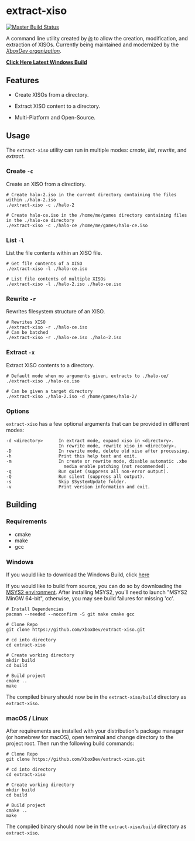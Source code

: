 # extract-xiso
[![Master Build Status](https://ci.appveyor.com/api/projects/status/github/XboxDev/extract-xiso?branch=master&svg=true)](https://ci.appveyor.com/project/xboxdev-bot/extract-xiso/history)

A command line utility created by [*in*](mailto:in@fishtank.com) to allow the creation, modification, and extraction of XISOs. Currently being maintained and modernized by the [*XboxDev organization*](https://github.com/XboxDev/XboxDev).

[**Click Here Latest Windows Build**](https://ci.appveyor.com/api/projects/xboxdev-bot/extract-xiso/artifacts/export/Release.zip?branch=master)

## Features

- Create XISOs from a directory.

- Extract XISO content to a directory.

- Multi-Platform and Open-Source.

## Usage

The `extract-xiso` utility can run in multiple modes: *create*, *list*, *rewrite*, and *extract*.

### Create `-c`

Create an XISO from a directiory.
```
# Create halo-2.iso in the current directory containing the files within ./halo-2.iso
./extract-xiso -c ./halo-2

# Create halo-ce.iso in the /home/me/games directory containing files in the ./halo-ce directory
./extract-xiso -c ./halo-ce /home/me/games/halo-ce.iso
```

### List `-l`

List the file contents within an XISO file.
```
# Get file contents of a XISO
./extract-xiso -l ./halo-ce.iso

# List file contents of multiple XISOs
./extract-xiso -l ./halo-2.iso ./halo-ce.iso
```

### Rewrite `-r`

Rewrites filesystem structure of an XISO.
```
# Rewrites XISO
./extract-xiso -r ./halo-ce.iso
# Can be batched
./extract-xiso -r ./halo-ce.iso ./halo-2.iso
```

### Extract `-x`

Extract XISO contents to a directory.
```
# Default mode when no arguments given, extracts to ./halo-ce/
./extract-xiso ./halo-ce.iso

# Can be given a target directory
./extract-xiso ./halo-2.iso -d /home/games/halo-2/
```

### Options

`extract-xiso` has a few optional arguments that can be provided in different modes:
```
-d <directory>      In extract mode, expand xiso in <directory>.
                    In rewrite mode, rewrite xiso in <directory>.
-D                  In rewrite mode, delete old xiso after processing.
-h                  Print this help text and exit.
-m                  In create or rewrite mode, disable automatic .xbe
                      media enable patching (not recommended).
-q                  Run quiet (suppress all non-error output).
-Q                  Run silent (suppress all output).
-s                  Skip $SystemUpdate folder.
-v                  Print version information and exit.
```

## Building

### Requirements

- cmake
- make
- gcc

### Windows

If you would like to download the Windows Build, click [here](https://github.com/XboxDev/extract-xiso/releases)

If you would like to build from source, you can do so by downloading the [MSYS2 environment](https://www.msys2.org/). After installing MSYS2, you'll need to launch "MSYS2 MinGW 64-bit", otherwise, you may see build failures for missing 'cc'.

```
# Install Dependencies
pacman --needed --noconfirm -S git make cmake gcc

# Clone Repo
git clone https://github.com/XboxDev/extract-xiso.git

# cd into directory
cd extract-xiso

# Create working directory
mkdir build
cd build

# Build project
cmake ..
make
```

The compiled binary should now be in the `extract-xiso/build` directory as `extract-xiso`.

### macOS / Linux

After requirements are installed with your distribution's package manager (or homebrew for macOS), open terminal and change directory to the project root. Then run the following build commands:

```
# Clone Repo
git clone https://github.com/XboxDev/extract-xiso.git

# cd into directory
cd extract-xiso

# Create working directory
mkdir build
cd build

# Build project
cmake ..
make
```

The compiled binary should now be in the `extract-xiso/build` directory as `extract-xiso`.
